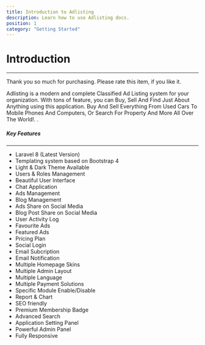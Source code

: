 ```yaml
---
title: Introduction to Adlisting
description: Learn how to use Adlisting docs.
position: 1
category: "Getting Started"
---
```


# Introduction

---

Thank you so much for purchasing. Please rate this item, if you like it.

Adlisting is a modern and complete Classified Ad Listing system for your organization. With tons of feature, you can Buy, Sell And Find Just About Anything using this application. Buy And Sell Everything From Used Cars To Mobile Phones And Computers, Or Search For Property And More All Over The World!. .

##### Key Features

---

- Laravel 8 (Latest Version)
- Templating system based on Bootstrap 4
- Light & Dark Theme Available
- Users & Roles Management
- Beautiful User Interface
- Chat Application
- Ads Management
- Blog Management
- Ads Share on Social Media
- Blog Post Share on Social Media
- User Activity Log
- Favourite Ads
- Featured Ads
- Pricing Plan
- Social Login
- Email Subcription
- Email Notification
- Multiple Homepage Skins
- Multiple Admin Layout
- Multiple Language
- Multiple Payment Solutions
- Specific Module Enable/Disable
- Report & Chart
- SEO friendly
- Premium Membership Badge
- Advanced Search
- Application Setting Panel
- Powerful Admin Panel
- Fully Responsive
